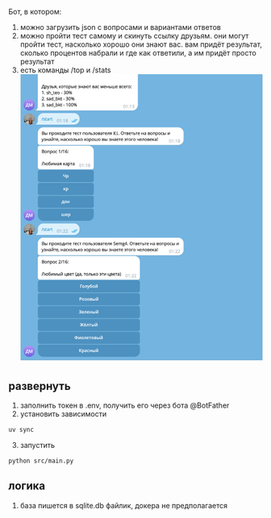 Бот, в котором:
1. можно загрузить json с вопросами и вариантами ответов
2. можно пройти тест самому и скинуть ссылку друзьям. они могут пройти тест, насколько хорошо они знают вас. вам придёт результат, сколько процентов набрали и где как ответили, а им придёт просто результат
3. есть команды /top и /stats
![bot](bot.jpg)

## развернуть
1. заполнить токен в .env, получить его через бота @BotFather
2. установить зависимости
```bash
uv sync
```
3. запустить
```bash
python src/main.py
```

## логика
1. база пишется в sqlite.db файлик, докера не предполагается